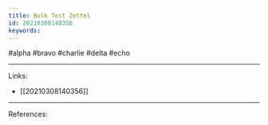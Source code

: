 ```yaml
---
title: Bulk Test Zettel
id: 20210308140356
keywords:
---
```

#alpha #bravo #charlie #delta #echo

---
Links:

- [[20210308140356]]

---
References:
